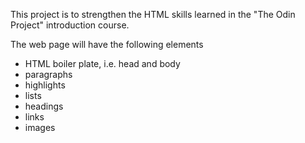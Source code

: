 This project is to strengthen the HTML skills learned in the "The Odin Project" introduction course.

The web page will have the following elements

* HTML boiler plate, i.e. head and body
* paragraphs
* highlights
* lists
* headings
* links
* images
